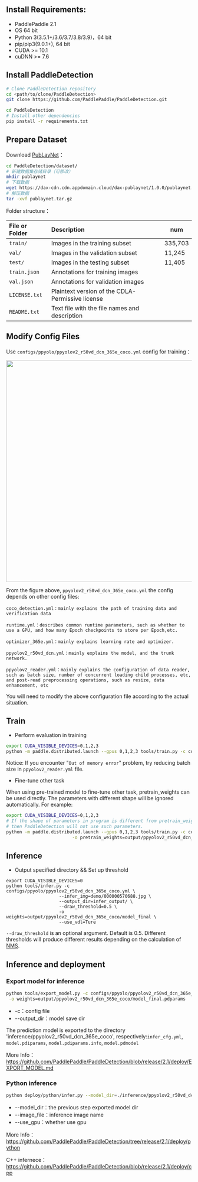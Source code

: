 ## Install Requirements:

- PaddlePaddle 2.1
- OS 64 bit
- Python 3(3.5.1+/3.6/3.7/3.8/3.9)，64 bit
- pip/pip3(9.0.1+), 64 bit
- CUDA >= 10.1
- cuDNN >= 7.6

## Install PaddleDetection

```bash
# Clone PaddleDetection repository
cd <path/to/clone/PaddleDetection>
git clone https://github.com/PaddlePaddle/PaddleDetection.git

cd PaddleDetection
# Install other dependencies
pip install -r requirements.txt
```

## Prepare Dataset

Download [PubLayNet](https://github.com/ibm-aur-nlp/PubLayNet)：

```bash
cd PaddleDetection/dataset/
# 新建数据集存储目录（可修改）
mkdir publaynet
# 下载数据
wget https://dax-cdn.cdn.appdomain.cloud/dax-publaynet/1.0.0/publaynet.tar.gz?_ga=2.104193024.1076900768.1622560733-649911202.1622560733
# 解压数据
tar -xvf publaynet.tar.gz
```

Folder structure：

| File or Folder | Description                                      | num     |
| :------------- | :----------------------------------------------- | ------- |
| `train/`       | Images in the training subset                    | 335,703 |
| `val/`         | Images in the validation subset                  | 11,245  |
| `test/`        | Images in the testing subset                     | 11,405  |
| `train.json`   | Annotations for training images                  |         |
| `val.json`     | Annotations for validation images                |         |
| `LICENSE.txt`  | Plaintext version of the CDLA-Permissive license |         |
| `README.txt`   | Text file with the file names and description    |         |

## Modify Config Files

Use `configs/ppyolo/ppyolov2_r50vd_dcn_365e_coco.yml` config for training：

<div align='center'>
  <img src='data/PaddleDetection_config.png' width='600px'/>
</div>

From the figure above, `ppyolov2_r50vd_dcn_365e_coco.yml` the config depends on other config files:

```
coco_detection.yml：mainly explains the path of training data and verification data

runtime.yml：describes common runtime parameters, such as whether to use a GPU, and how many Epoch checkpoints to store per Epoch,etc.

optimizer_365e.yml：mainly explains learning rate and optimizer.

ppyolov2_r50vd_dcn.yml：mainly explains the model, and the trunk network.

ppyolov2_reader.yml：mainly explains the configuration of data reader, such as batch size, number of concurrent loading child processes, etc, and post-read preprocessing operations, such as resize, data enhancement, etc
```

You will need to modify the above configuration file  according to the actual situation.

## Train

* Perform evaluation in training

```bash
export CUDA_VISIBLE_DEVICES=0,1,2,3
python -m paddle.distributed.launch --gpus 0,1,2,3 tools/train.py -c configs/ppyolo/ppyolov2_r50vd_dcn_365e_coco.yml --eval
```

Notice: If you encounter "`Out of memory error`" problem, try reducing  batch size  in `ppyolov2_reader.yml` file.

* Fine-tune other task

When using pre-trained model to fine-tune other task, pretrain_weights can be used directly. The parameters with different shape will be ignored automatically. For example:

```bash
export CUDA_VISIBLE_DEVICES=0,1,2,3
# If the shape of parameters in program is different from pretrain_weights,
# then PaddleDetection will not use such parameters.
python -m paddle.distributed.launch --gpus 0,1,2,3 tools/train.py -c configs/ppyolo/ppyolov2_r50vd_dcn_365e_coco.yml \
                         -o pretrain_weights=output/ppyolov2_r50vd_dcn_365e_coco/model_final \
```

## Inference

- Output specified directory && Set up threshold

```
export CUDA_VISIBLE_DEVICES=0
python tools/infer.py -c configs/ppyolo/ppyolov2_r50vd_dcn_365e_coco.yml \
                    --infer_img=demo/000000570688.jpg \
                    --output_dir=infer_output/ \
                    --draw_threshold=0.5 \
                    -o weights=output/ppyolov2_r50vd_dcn_365e_coco/model_final \
                    --use_vdl=Ture
```

`--draw_threshold` is an optional argument. Default is 0.5. Different thresholds will produce different results depending on the calculation of [NMS](https://ieeexplore.ieee.org/document/1699659).

## Inference and deployment

### Export model for inference

```bash
python tools/export_model.py -c configs/ppyolo/ppyolov2_r50vd_dcn_365e_coco.yml --output_dir=./inference \
 -o weights=output/ppyolov2_r50vd_dcn_365e_coco/model_final.pdparams
```

* -c：config file
* --output_dir：model save dir

The prediction model is exported to the directory 'inference/ppyolov2_r50vd_dcn_365e_coco', respectively:`infer_cfg.yml`, `model.pdiparams`, `model.pdiparams.info`, `model.pdmodel`

More Info：https://github.com/PaddlePaddle/PaddleDetection/blob/release/2.1/deploy/EXPORT_MODEL.md

### Python inference

```bash
python deploy/python/infer.py --model_dir=./inference/ppyolov2_r50vd_dcn_365e_coco --image_file=./demo/road554.png --use_gpu=True
```

* --model_dir：the previous step exported  model dir
* --image_file：inference image name 
* --use_gpu：whether use gpu

More Info：https://github.com/PaddlePaddle/PaddleDetection/tree/release/2.1/deploy/python

C++ infernece：https://github.com/PaddlePaddle/PaddleDetection/blob/release/2.1/deploy/cpp



